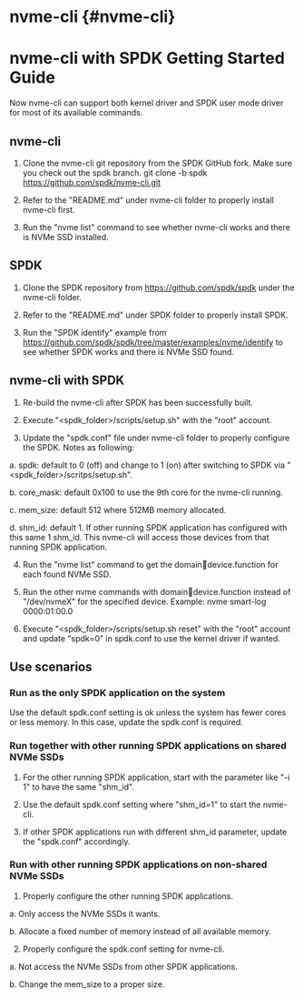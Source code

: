# nvme-cli {#nvme-cli}

# nvme-cli with SPDK Getting Started Guide

Now nvme-cli can support both kernel driver and SPDK user mode driver for most of its available
commands.

## nvme-cli

1. Clone the nvme-cli git repository from the SPDK GitHub fork. Make sure you check out the spdk branch.
git clone -b spdk https://github.com/spdk/nvme-cli.git

2. Refer to the "README.md" under nvme-cli folder to properly install nvme-cli first.

3. Run the "nvme list" command to see whether nvme-cli works and there is NVMe SSD installed.

## SPDK

1. Clone the SPDK repository from https://github.com/spdk/spdk under the nvme-cli folder.

2. Refer to the "README.md" under SPDK folder to properly install SPDK.

3. Run the "SPDK identify" example from  https://github.com/spdk/spdk/tree/master/examples/nvme/identify
to see whether SPDK works and there is NVMe SSD found.

## nvme-cli with SPDK

1. Re-build the nvme-cli after SPDK has been successfully built.

2. Execute "<spdk_folder>/scripts/setup.sh" with the "root" account.

3. Update the "spdk.conf" file under nvme-cli folder to properly configure the SPDK. Notes as following:

a. spdk: default to 0 (off) and change to 1 (on) after switching to SPDK via "<spdk_folder>/scritps/setup.sh".

b. core_mask: default 0x100 to use the 9th core for the nvme-cli running.

c. mem_size: default 512 where 512MB memory allocated.

d. shm_id: default 1. If other running SPDK application has configured with this same 1 shm_id. This nvme-cli
will access those devices from that running SPDK application.

4. Run the "nvme list" command to get the domain:bus:device.function for each found NVMe SSD.

5. Run the other nvme commands with domain:bus:device.function instead of "/dev/nvmeX" for the specified device.
Example: nvme smart-log 0000:01:00.0

6. Execute "<spdk_folder>/scripts/setup.sh reset" with the "root" account and update "spdk=0" in spdk.conf to
use the kernel driver if wanted.

## Use scenarios

### Run as the only SPDK application on the system
Use the default spdk.conf setting is ok unless the system has fewer cores or less memory. In this case,
update the spdk.conf is required.

### Run together with other running SPDK applications on shared NVMe SSDs
1. For the other running SPDK application, start with the parameter like "-i 1" to have the same "shm_id".

2. Use the default spdk.conf setting where "shm_id=1" to start the nvme-cli.

3. If other SPDK applications run with different shm_id parameter, update the "spdk.conf" accordingly.

### Run with other running SPDK applications on non-shared NVMe SSDs
1. Properly configure the other running SPDK applications.

a. Only access the NVMe SSDs it wants.

b. Allocate a fixed number of memory instead of all available memory.

2. Properly configure the spdk.conf setting for nvme-cli.

a. Not access the NVMe SSDs from other SPDK applications.

b. Change the mem_size to a proper size.

